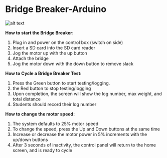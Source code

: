 # Bridge Breaker-Arduino
![alt text](https://i.imgur.com/4NWCCEr.jpeg)

**How to start the Bridge Breaker:**
1. Plug in and power on the control box (switch on side)
2. Insert a SD card into the SD card reader
3. Jog the motor up with the up button
4. Attach the bridge
5. Jog the motor down with the down button to remove slack

**How to Cycle a Bridge Breaker Test:**
1. Press the Green button to start testing/logging. 
2.  the Red button to stop testing/logging
3. Upon completion, the screen will show the log number, max weight, and total distance
4. Students should record their log number

**How to change the motor speed:**
1. The system defaults to 25% motor speed
2. To change the speed, press the Up and Down buttons at the same time
3. Increase or decrease the motor power in 5% increments with the up/down buttons
4. After 3 seconds of inactivity, the control panel will return to the home screen, and is ready to cycle


